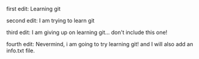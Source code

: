 first edit: Learning git

second edit: I am trying to learn git

third edit: I am giving up on learning git... don't include this one!

fourth edit: Nevermind, i am going to try learning git! and I will also add an info.txt file.